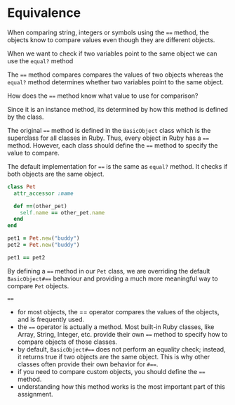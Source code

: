 # Equivalence

When comparing string, integers or symbols using the `==` method, the objects know to compare values even though they are different objects. 

When we want to check if two variables point to the same object we can use the `equal?` method

The `==` method compares compares the values of two objects whereas the `equal?` method determines whether two variables point to the same object.

How does the `==` method know what value to use for comparison?

Since it is an instance method, its determined by how this method is defined by the class.

The original `==` method is defined in the `BasicObject` class which is the superclass for all classes in Ruby. Thus, every object in Ruby has a `==` method. However, each class should define the `==` method to specify the value to compare.

The default implementation for `==` is the same as `equal?` method. It checks if both objects are the same object.

```ruby
class Pet
  attr_accessor :name

  def ==(other_pet)
    self.name == other_pet.name
  end
end

pet1 = Pet.new("buddy")
pet2 = Pet.new("buddy")

pet1 == pet2
```

By defining a `==` method in our `Pet` class, we are overriding the default `BasicObject#==` behaviour and providing a much more meaningful way to compare `Pet` objects.

`==`

- for most objects, the == operator compares the values of the objects, and is frequently used.
- the `==` operator is actually a method. Most built-in Ruby classes, like Array, String, Integer, etc. provide their own `==` method to specify how to compare objects of those classes.
- by default, `BasicObject#==` does not perform an equality check; instead, it returns true if two objects are the same object. This is why other classes often provide their own behavior for `#==`.
- if you need to compare custom objects, you should define the `==` method.
- understanding how this method works is the most important part of this assignment.